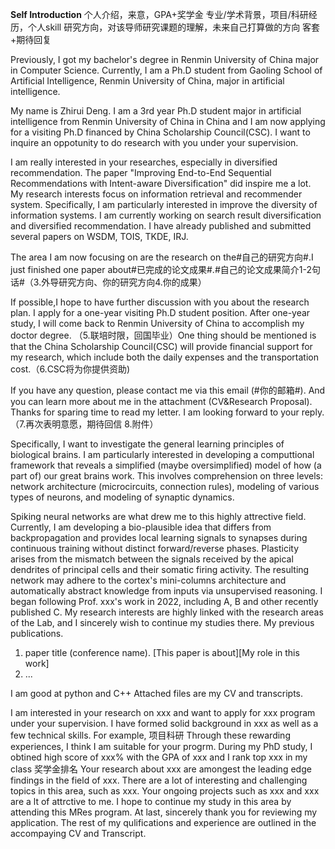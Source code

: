 **Self Introduction**
个人介绍，来意，GPA+奖学金
专业/学术背景，项目/科研经历，个人skill
研究方向，对该导师研究课题的理解，未来自己打算做的方向
客套+期待回复

Previously, I got my bachelor's degree in Renmin University of China major in Computer Science. Currently, I am a Ph.D student from Gaoling School of Artificial Intelligence, Renmin University of China, major in artificial intelligence. 

My name is Zhirui Deng. I am a 3rd year Ph.D student major in artificial intelligence from Renmin University of China in China and I am now applying for a visiting Ph.D financed by China Scholarship Council(CSC). I want to inquire an oppotunity to do research with you under your supervision. 

I am really interested in your researches, especially in diversified recommendation. The paper "Improving End-to-End Sequential Recommendations with Intent-aware Diversification" did inspire me a lot. My research interests focus on information retrieval and recommender system. Specifically, I am particularly interested in improve the diversity of information systems. I am currently working on search result diversification and diversified recommendation. I have already published and submitted several papers on WSDM, TOIS, TKDE, IRJ. 

The area I am now focusing on are the research on the#自己的研究方向#.I just finished one paper about#已完成的论文成果#.#自己的论文成果简介1-2句话#（3.外导研究方向、你的研究方向4.你的成果）

If possible,I hope to have further discussion with you about the research plan. I apply for a one-year visiting Ph.D student position. After one-year study, I will come back to Renmin University of China to accomplish my doctor degree. （5.联培时限，回国毕业）One thing should be mentioned is that the China Scholarship Council(CSC) will provide financial support for my research, which include both the daily expenses and the transportation cost.（6.CSC将为你提供资助)

If you have any question, please contact me via this email (#你的邮箱#). And you can learn more about me in the attachment (CV&Research Proposal). Thanks for sparing time to read my letter. I am looking forward to your reply.（7.再次表明意愿，期待回信 8.附件）



Specifically, I want to investigate the general learning principles of biological brains. I am particularly interested in developing a computtional framework that reveals a simplified (maybe oversimplified) model of how (a part of) our great brains work. This involves comprehension on three levels: network architecture (microcircuits, connection rules), modeling of various types of neurons, and modeling of synaptic dynamics. 

Spiking neural networks are what drew me to this highly attrective field. Currently, I am developing a bio-plausible idea that differs from backpropagation and provides local learning signals to synapses during continuous training without distinct forward/reverse phases. Plasticity arises from the mismatch between the signals received by the apical dendrites of principal cells and their somatic firing activity. The resulting network may adhere to the cortex's mini-columns architecture and automatically abstract knowledge from inputs via unsupervised reasoning. 
I began following Prof. xxx's work in 2022, including A, B and other recently published C. My research interests are highly linked with the research areas of the Lab, and I sincerely wish to continue my studies there. 
My previous publications. 
1. paper title (conference name). [This paper is about][My role in this work]
2. ...

I am good at python and C++
Attached files are my CV and transcripts. 

I am interested in your research on xxx and want to apply for xxx program under your supervision. 
I have formed solid background in xxx as well as a few technical skills. For example, 项目科研
Through these rewarding experiences, I think I am suitable for your progrm. During my PhD study, I obtined high score of xxx% with the GPA of xxx and I rank top xxx in my class 奖学金排名
Your research about xxx are amongest the leading edge findings in the field of xxx. There are a lot of interesting and challenging topics in this area, such as xxx. Your ongoing projects such as xxx and xxx are a lt of attrctive to me. I hope to continue my study in this area by attending this MRes program. 
At last, sincerely thank you for reviewing my application. The rest of my qulifications and experience are outlined in the accompaying CV and Transcript. 


